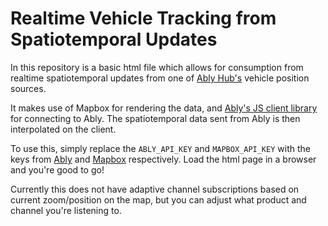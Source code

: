 Realtime Vehicle Tracking from Spatiotemporal Updates
=================

In this repository is a basic html file which allows for consumption from realtime spatiotemporal updates from one of [Ably Hub's](https://www.ably.com/hub) vehicle position sources. 

It makes use of Mapbox for rendering the data, and [Ably's JS client library](https://www.github.com/ably/ably-js) for connecting to Ably. The spatiotemporal data sent from Ably is then interpolated on the client.

To use this, simply replace the `ABLY_API_KEY` and `MAPBOX_API_KEY` with the keys from [Ably](https://www.ably.com/accounts/any/apps/any/app_keys) and [Mapbox](https://docs.mapbox.com/help/getting-started/access-tokens/) respectively. Load the html page in a browser and you're good to go!

Currently this does not have adaptive channel subscriptions based on current zoom/position on the map, but you can adjust what product and channel you're listening to.
